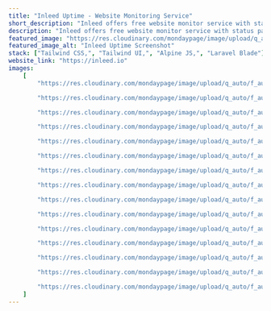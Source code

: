 ```yaml
---
title: "Inleed Uptime - Website Monitoring Service"
short_description: "Inleed offers free website monitor service with status page that shows you uptime."
description: "Inleed offers free website monitor service with status page that shows you uptime, history, scheduled operational disruptions and much more in real time."
featured_image: "https://res.cloudinary.com/mondaypage/image/upload/q_auto/f_auto/v1710535450/coder-x/featured-images/Inleed-Uptime_twmukk.webp"
featured_image_alt: "Inleed Uptime Screenshot"
stack: ["Tailwind CSS,", "Tailwind UI,", "Alpine JS,", "Laravel Blade"]
website_link: "https://inleed.io"
images:
    [
        "https://res.cloudinary.com/mondaypage/image/upload/q_auto/f_auto/v1711197467/coder-x/projects/inleed-uptime/img-0_fy7xi9.jpg",

        "https://res.cloudinary.com/mondaypage/image/upload/q_auto/f_auto/v1711197492/coder-x/projects/inleed-uptime/img-9_usumij.jpg",

        "https://res.cloudinary.com/mondaypage/image/upload/q_auto/f_auto/v1711197497/coder-x/projects/inleed-uptime/img-10_h7wb5k.jpg",

        "https://res.cloudinary.com/mondaypage/image/upload/q_auto/f_auto/v1711197499/coder-x/projects/inleed-uptime/img-11_zainio.jpg",

        "https://res.cloudinary.com/mondaypage/image/upload/q_auto/f_auto/v1711197506/coder-x/projects/inleed-uptime/img-13_sfo0td.jpg",

        "https://res.cloudinary.com/mondaypage/image/upload/q_auto/f_auto/v1711197502/coder-x/projects/inleed-uptime/img-12_jjmdnr.jpg",

        "https://res.cloudinary.com/mondaypage/image/upload/q_auto/f_auto/v1711197478/coder-x/projects/inleed-uptime/img-5_qq8crk.jpg",

        "https://res.cloudinary.com/mondaypage/image/upload/q_auto/f_auto/v1711197481/coder-x/projects/inleed-uptime/img-6_bjjdyy.jpg",

        "https://res.cloudinary.com/mondaypage/image/upload/q_auto/f_auto/v1711197485/coder-x/projects/inleed-uptime/img-7_uqogcj.jpg",

        "https://res.cloudinary.com/mondaypage/image/upload/q_auto/f_auto/v1711197485/coder-x/projects/inleed-uptime/img-7_uqogcj.jpg",

        "https://res.cloudinary.com/mondaypage/image/upload/q_auto/f_auto/v1711197488/coder-x/projects/inleed-uptime/img-8_svomjz.jpg",

        "https://res.cloudinary.com/mondaypage/image/upload/q_auto/f_auto/v1711197474/coder-x/projects/inleed-uptime/img-4_i9cqmr.jpg",

        "https://res.cloudinary.com/mondaypage/image/upload/q_auto/f_auto/v1711197471/coder-x/projects/inleed-uptime/img-3_fcdjzd.jpg",

        "https://res.cloudinary.com/mondaypage/image/upload/q_auto/f_auto/v1711197467/coder-x/projects/inleed-uptime/img-2_yebzlt.jpg",

        "https://res.cloudinary.com/mondaypage/image/upload/q_auto/f_auto/v1711197464/coder-x/projects/inleed-uptime/img-1_wta8a6.jpg",
    ]
---
```

